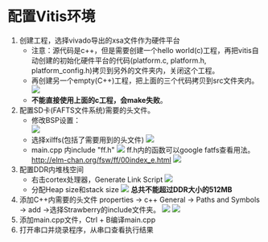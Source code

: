 # 配置Vitis环境
1. 创建工程，选择vivado导出的xsa文件作为硬件平台
    - 注意：源代码是c++，但是需要创建一个hello world(c)工程，再把vitis自动创建的初始化硬件平台的代码(platform.c, platform.h, platform_config.h)拷贝到另外的文件夹内，关闭这个工程。
    - 再创建另一个empty(C++)工程，把上面的三个代码拷贝到src文件夹内。
    ![](readme_img\vitis\1_2.png)
    - **不能直接使用上面的c工程，会make失败**。
2. 配置SD卡(FAFTS文件系统)需要的头文件。
    - 修改BSP设置：        
    ![](readme_img\vitis\2_1.png)
    - 选择xilffs(包括了需要用到的头文件)
    ![](readme_img\vitis\2_2.png)
    - main.cpp 内include "ff.h"
    ![](readme_img\vitis\2_3.png)
    ff.h内的函数可以google fatfs查看用法。
    http://elm-chan.org/fsw/ff/00index_e.html
    ![](readme_img\vitis\2_4.png)
3. 配置DDR内堆栈空间
    - 右击cortex处理器，Generate Link Script
    ![](readme_img\vitis\3_1.png)
    - 分配Heap size和stack size
    ![](readme_img\vitis\3_2.png)
    **总共不能超过DDR大小的512MB**
4. 添加C++内需要的头文件
    properties -> c++ General -> Paths and Symbols -> add ->选择Strawberry的include文件夹。
    ![](readme_img\vitis\4_1.png)
    ![](readme_img\vitis\4_2.png)
5. 添加main.cpp文件，Ctrl + B编译main.cpp
6. 打开串口并烧录程序，从串口查看执行结果